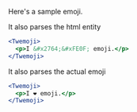 Here's a sample emoji.

It also parses the html entity
```jsx
<Twemoji>
  <p>I &#x2764;&#xFE0F; emoji.</p>
</Twemoji>
```
It also parses the actual emoji
```jsx
<Twemoji>
  <p>I ❤️ emoji.</p>
</Twemoji>
```
